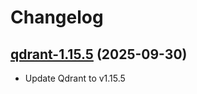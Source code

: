 # Changelog

## [qdrant-1.15.5](https://github.com/qdrant/qdrant-helm/tree/qdrant-1.15.4) (2025-09-30)

- Update Qdrant to v1.15.5


